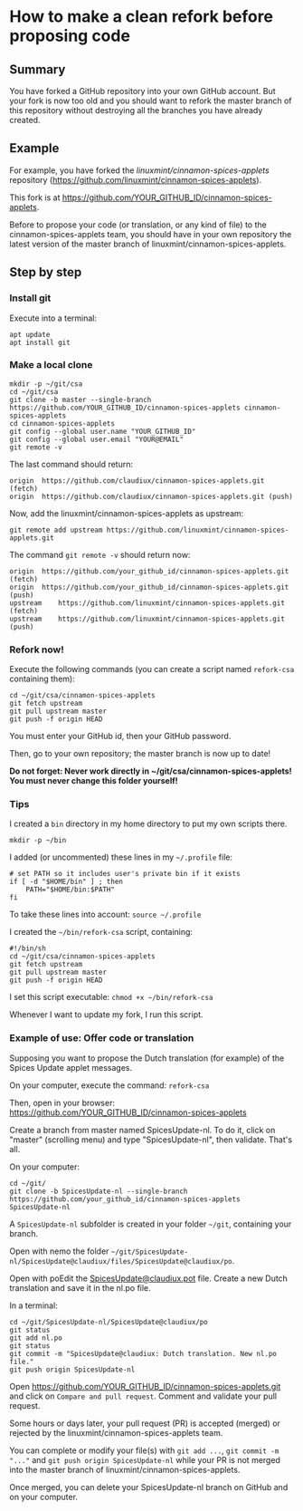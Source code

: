 # How to make a clean refork before proposing code

## Summary

You have forked a GitHub repository into your own GitHub account. But your fork is now too old and you should want to refork the master branch of this repository without destroying all the branches you have already created.

## Example

For example, you have forked the _linuxmint/cinnamon-spices-applets_ repository (https://github.com/linuxmint/cinnamon-spices-applets).

This fork is at https://github.com/YOUR_GITHUB_ID/cinnamon-spices-applets.

Before to propose your code (or translation, or any kind of file) to the cinnamon-spices-applets team, you should have in your own repository the latest version of the master branch of linuxmint/cinnamon-spices-applets.

## Step by step

### Install git

Execute into a terminal:
```
apt update
apt install git
```

### Make a local clone

```
mkdir -p ~/git/csa
cd ~/git/csa
git clone -b master --single-branch https://github.com/YOUR_GITHUB_ID/cinnamon-spices-applets cinnamon-spices-applets
cd cinnamon-spices-applets
git config --global user.name "YOUR_GITHUB_ID"
git config --global user.email "YOUR@EMAIL"
git remote -v
```

The last command should return:

```
origin	https://github.com/claudiux/cinnamon-spices-applets.git (fetch)
origin	https://github.com/claudiux/cinnamon-spices-applets.git (push)
```

Now, add the linuxmint/cinnamon-spices-applets as upstream:

`git remote add upstream https://github.com/linuxmint/cinnamon-spices-applets.git`

The command `git remote -v` should return now:

```
origin	https://github.com/your_github_id/cinnamon-spices-applets.git (fetch)
origin	https://github.com/your_github_id/cinnamon-spices-applets.git (push)
upstream	https://github.com/linuxmint/cinnamon-spices-applets.git (fetch)
upstream	https://github.com/linuxmint/cinnamon-spices-applets.git (push)
```
### Refork now!

Execute the following commands (you can create a script named `refork-csa` containing them):

```
cd ~/git/csa/cinnamon-spices-applets
git fetch upstream
git pull upstream master
git push -f origin HEAD
```

You must enter your GitHub id, then your GitHub password.

Then, go to your own repository; the master branch is now up to date!

**Do not forget: Never work directly in ~/git/csa/cinnamon-spices-applets! You must never change this folder yourself!**

### Tips
I created a `bin` directory in my home directory to put my own scripts there.
```
mkdir -p ~/bin
```
I added (or uncommented) these lines in my `~/.profile` file:
```
# set PATH so it includes user's private bin if it exists
if [ -d "$HOME/bin" ] ; then
    PATH="$HOME/bin:$PATH"
fi

```

To take these lines into account: `source ~/.profile`

I created the `~/bin/refork-csa` script, containing:
```
#!/bin/sh
cd ~/git/csa/cinnamon-spices-applets
git fetch upstream
git pull upstream master
git push -f origin HEAD
```
I set this script executable: `chmod +x ~/bin/refork-csa`

Whenever I want to update my fork, I run this script.


### Example of use: Offer code or translation

Supposing you want to propose the Dutch translation (for example) of the Spices Update applet messages.

On your computer, execute the command: 
`refork-csa`

Then, open in your browser: https://github.com/YOUR_GITHUB_ID/cinnamon-spices-applets

Create a branch from master named SpicesUpdate-nl. To do it, click on "master" (scrolling menu) and type "SpicesUpdate-nl", then validate. That's all.

On your computer:

```
cd ~/git/
git clone -b SpicesUpdate-nl --single-branch https://github.com/your_github_id/cinnamon-spices-applets SpicesUpdate-nl
```

A `SpicesUpdate-nl` subfolder is created in your folder `~/git`, containing your branch.

Open with nemo the folder `~/git/SpicesUpdate-nl/SpicesUpdate@claudiux/files/SpicesUpdate@claudiux/po`.

Open with poEdit the SpicesUpdate@claudiux.pot file. Create a new Dutch translation and save it in the nl.po file.

In a terminal:

```
cd ~/git/SpicesUpdate-nl/SpicesUpdate@claudiux/po
git status
git add nl.po
git status
git commit -m "SpicesUpdate@claudiux: Dutch translation. New nl.po file."
git push origin SpicesUpdate-nl
```

Open https://github.com/YOUR_GITHUB_ID/cinnamon-spices-applets.git and click on `Compare and pull request`. Comment and validate your pull request.

Some hours or days later, your pull request (PR) is accepted (merged) or rejected by the linuxmint/cinnamon-spices-applets team.

You can complete or modify your file(s) with `git add ...`, `git commit -m "..."` and `git push origin SpicesUpdate-nl` while your PR is not merged into the master branch of linuxmint/cinnamon-spices-applets.

Once merged, you can delete your SpicesUpdate-nl branch on GitHub and on your computer.
